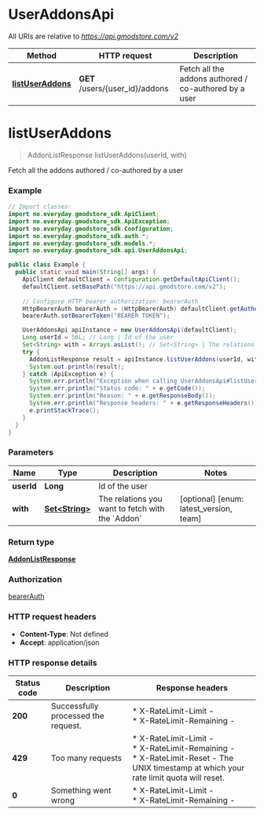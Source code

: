 # UserAddonsApi

All URIs are relative to *https://api.gmodstore.com/v2*

Method | HTTP request | Description
------------- | ------------- | -------------
[**listUserAddons**](UserAddonsApi.md#listUserAddons) | **GET** /users/{user_id}/addons | Fetch all the addons authored / co-authored by a user


<a name="listUserAddons"></a>
# **listUserAddons**
> AddonListResponse listUserAddons(userId, with)

Fetch all the addons authored / co-authored by a user

### Example
```java
// Import classes:
import no.everyday.gmodstore_sdk.ApiClient;
import no.everyday.gmodstore_sdk.ApiException;
import no.everyday.gmodstore_sdk.Configuration;
import no.everyday.gmodstore_sdk.auth.*;
import no.everyday.gmodstore_sdk.models.*;
import no.everyday.gmodstore_sdk.api.UserAddonsApi;

public class Example {
  public static void main(String[] args) {
    ApiClient defaultClient = Configuration.getDefaultApiClient();
    defaultClient.setBasePath("https://api.gmodstore.com/v2");
    
    // Configure HTTP bearer authorization: bearerAuth
    HttpBearerAuth bearerAuth = (HttpBearerAuth) defaultClient.getAuthentication("bearerAuth");
    bearerAuth.setBearerToken("BEARER TOKEN");

    UserAddonsApi apiInstance = new UserAddonsApi(defaultClient);
    Long userId = 56L; // Long | Id of the user
    Set<String> with = Arrays.asList(); // Set<String> | The relations you want to fetch with the `Addon`
    try {
      AddonListResponse result = apiInstance.listUserAddons(userId, with);
      System.out.println(result);
    } catch (ApiException e) {
      System.err.println("Exception when calling UserAddonsApi#listUserAddons");
      System.err.println("Status code: " + e.getCode());
      System.err.println("Reason: " + e.getResponseBody());
      System.err.println("Response headers: " + e.getResponseHeaders());
      e.printStackTrace();
    }
  }
}
```

### Parameters

Name | Type | Description  | Notes
------------- | ------------- | ------------- | -------------
 **userId** | **Long**| Id of the user |
 **with** | [**Set&lt;String&gt;**](String.md)| The relations you want to fetch with the &#x60;Addon&#x60; | [optional] [enum: latest_version, team]

### Return type

[**AddonListResponse**](AddonListResponse.md)

### Authorization

[bearerAuth](../README.md#bearerAuth)

### HTTP request headers

 - **Content-Type**: Not defined
 - **Accept**: application/json

### HTTP response details
| Status code | Description | Response headers |
|-------------|-------------|------------------|
**200** | Successfully processed the request. |  * X-RateLimit-Limit -  <br>  * X-RateLimit-Remaining -  <br>  |
**429** | Too many requests |  * X-RateLimit-Limit -  <br>  * X-RateLimit-Remaining -  <br>  * X-RateLimit-Reset - The UNIX timestamp at which your rate limit quota will reset. <br>  |
**0** | Something went wrong |  * X-RateLimit-Limit -  <br>  * X-RateLimit-Remaining -  <br>  |

